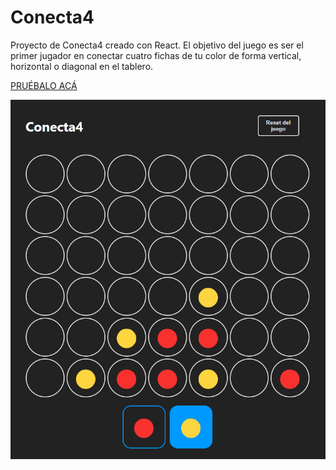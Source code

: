 # Conecta4

Proyecto de Conecta4 creado con React. El objetivo del juego es ser el primer jugador en conectar cuatro fichas de tu color de forma vertical, horizontal o diagonal en el tablero.


[PRUÉBALO ACÁ](https://conecta4-winternacho.netlify.app "Google's Homepage")


![alt text](Conecta4.png)
